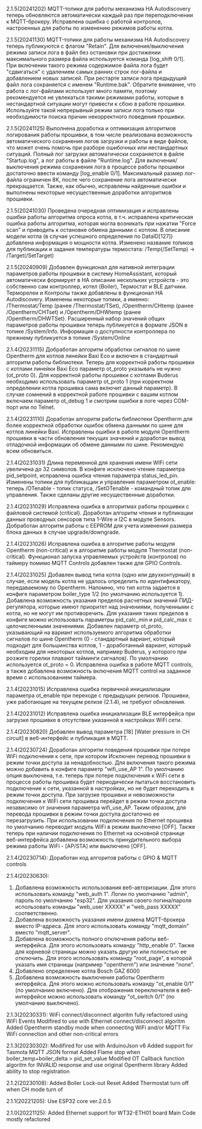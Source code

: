 2.1.5(20241202)
MQTT-топики для работы механизма HA Autodiscovery теперь обновляются автоматически каждый раз при переподключении к MQTT-брокеру. Исправлена ошибка с работой контролов, настроенных для работы по изменению режимов работы котла.

2.1.5(20241130)
MQTT-топики для работы механизма HA Autodiscovery теперь публикуются с флагом "Retain". Для включения/выключения режима записи лога в файл без остановки при достижении максимального размера файла используется команда [log_shift 0/1]. При включении такого режима содержимое файла лога будет "сдвигаться" с удалением самых ранних строк лог-файла и добавлением новых записей. При рестарте записи лога предыдущий файл лога сохраняется с именем "Runtime.bak". Обратите внимание, что работа с лог-файлами использует много памяти, поэтому рекомендуется не увлекаться такими режимами работы, которые в нестандартной ситуации могут привести к сбою в работе прошивки. Используйте такой непрерывный режим записи лога только при необходимости поиска причин некорректного поведения прошивки.

2.1.5(20241125)
Выполнена доработка и оптимизация алгоритмов логирования работы прошивки, в том числе реализована возможность автоматического сохранения логов загрузки и работы в виде файлов, что может очень помочь при разборе ошибочных или нестандартных ситуаций. Полный лог загрузки автоматически сохраняется в файле "Startup.log", а лог работы в файле "Runtime.log". Для включения/выключения режима сохранения лога в процессе работы прошивки достаточно ввести команду [log_enable 0/1]. Максимальный размер лог-файла ограничен 8К, после чего сохранение лога автоматически прекращается. Также, как обычно, исправлены найденные ошибки и выполнены некоторые несущественные доработки алгоритмов прошивки. 

2.1.5(20241030)
Проведена очередная оптимизация и исправлены ошибки работы алгоритма опроса котла, в т.ч. исправлена критическая ошибка работы алгоритма, которая могла возникать при нажатии "Force scan" и приводить к остановке обмена данными с котлом.
В описание модели котла (в случае успешного определения по DataID[127]) добавлена информация о мощности котла.
Изменено название топиков для публикации и задания температуры термостата: /Temp(/SetTemp) -> /Target(/SetTarget)


2.1.5(20240909)
Добавлен функционал для нативной интеграции параметров работы прошивки в систему HomeAssistant, который автоматически формирует  в HA описание нескольких устройств - это собственно сам контроллер, котел (Boiler), Термостат и BLE датчики. Терморелеи и Контролы также добавлены в функционал HA Autodiscovery.
Изменены некоторые топики, а именно: /Thermostat/Temp (ранее /Thermostat/TSet), /Opentherm/CHtemp (ранее /Opentherm/CHTset) и /Opentherm/DHWtemp (ранее /Opentherm/DHWTSet).
Расширенный набор значений общих параметров работы прошивки теперь публикуется в формате JSON в топике /System/Info. Информация о доступности контроллера по прежнему публикуется в топике /System/Online

2.1.4(20231115)
Добработан алгоритм обработки сигналов по шине Opentherm для котлов линейки Baxi Eco и включен в стандартный алгоритм работы библиотеки. Теперь для корректной работы прошивки с котлами линейки Baxi Eco параметр ot_proto указывать не нужно (ot_proto 0). Для корректной работы прошивки с котлами Buderus необходимо использовать параметр ot_proto 1 (при корректном определении котла прошивка сама включит данный параметр). В случае сомнений в корректной работе прошивки с вашим котлом включаем параметр ot_debug 1 и смотрим ошибки в логе через COM-порт или по Telnet.

2.1.4(20231110)
Доработан алгоритм работы библиотеки Opentherm для более корректной обработки ошибок обмена данными по шине для котлов линейки Baxi. Исправлены ошибки в работе модуля Opentherm прошивки в части обновления текущих значений и доработан вывод отладочной информации об обмене данными по шине. Рекомендую всем обновиться.

2.1.4(20231031)
Длина переменной для хранения имени WIFi сети увеличена до 32 символов.
В конфиге исключено чтение параметра pid_setpoint, исправлена ошибка чтения параметра status_led_pin.
Изменены топики для публикацции и управления параметром ot_enable: теперь /OTenable - топик статуса, /SetOTenable - командный топик для управления. Также сделаны другие несущественные доработки.

2.1.4(20231029)
Исправлена ошибка в алгоритмах работы прошивки с файловой системой (critical).
Доработан алгоритм чтения и публикации данных проводных сенсоров типа 1-Wire и I2C в модуле Sensors. 
Добработан алгоритм работы с EEPROM для учета изменения размера блока данных в случае upgrade/downgrade.

2.1.4(20231026)
Исправлена ошибка в алгоритме работы модуля Opentherm (non-critical) и в алгоритме работы модуля Thermostat (non-critical). 
Функционал запуска управляемых устройств (контролов) по таймеру помимо MQTT Controls добавлен также для GPIO Controls.

2.1.4(20231025)
Добавлен вывод типа котла (одно или двухконтурный) в случае, если модель котла не удалось определить по идентификатору, передаваемому по Opentherm. Напомню, что тип котла задается в конфиге параметром boiler_type 1/2 (по умолчанию используется 1).
Добавлена возможность указания пределов расчетных значений ПИД-регулятора, которые имеют приоритет над значениями, полученными с котла, но не могут им противоречить. Для указания таких пределов в конфиге можно использовать параметры pid_calc_min и pid_calc_max с целочисленными значениями.
Добавлен параметр ot_proto, указывающий на вариант используемого алгоритма обработки сигналов по шине Opentherm (0 - 
стандартный вариант, который подходит для большинства котлов, 1 - доработанный вариант, который необходим для некоторых котлов, например Buderus, у которого при розжиге горелки плавают тайминги сигналов). По умолчанию используется ot_proto = 0.
Исправлена ошибка в работе MQTT controls, а также добавлена возможность включения MQTT control на заданное время с использованием таймера.

2.1.4(20231015)
Исправлена ошибка первичной инициализации параметра ot_enable при переходе с предыдущих релизов. Прошивки, уже работающие на текущем релизе (2.1.4), не требуют обновления.

2.1.4(20231012)
Исправлена ошибка инициализации BLE интерфейса при загрузке прошивке в отсутствии указанной в настройках WiFi сети. 

2.1.4(20230820)
Добавлен вывод параметра [18] [Water pressure in CH circuit] в веб-интерфейс и публикация в MQTT.

2.1.4(20230724)
Доработан алгоритм поведения прошивки при потере WiFi подключения к сети, при котором Исключен перевод прошивки в режим точки доступа за ненадобностью. Для включения такого режима можно добавить в конфиге параметр "wifi_use_AP 1". По умолчанию опция выключена, т.е. теперь при потере подключения к WiFi сети в процессе работы прошивка будет периодически пытаться восстановить подключение к сети, указанной в настройках, но не будет переходить в режим точки доступа. При загрузке прошивки и невозможности подключения к WiFi сети прошивка перейдет в режим точки доступа независимо от значения параметра wifi_use_AP. Таким образом, для перевода прошивки в режим точки доступа достаточно ее перезагрузить. При использовании подключения по Ethernet прошивка по умолчанию переводит модуль WiFi в режим выключено [OFF]. Также теперь при наличии подключения по Ethernet на основной странице веб-интерфейса добавлена возможность принудительного выбора режима работы WiFi - [AP/STA] или выключено [OFF].

2.1.4(20230714):
Доработан код алгоритов работы с GPIO & MQTT controls

2.1.4(20230630):
1. Добавлена возможность использования веб-авторизации.
Для этого использовать команду "web_auth 1". Логин по умолчанию "admin", пароль по умолчанию "esp32".
Для указания своего логина/пароля использовать команды "web_user XXXXX" и "web_pass XXXXX" соответственно.
2. Добавлена возможность указания имени домена MQTT-брокера вместо IP-адреса. Для этого использовать команду "mqtt_domain" вместо "mqtt_server".
3. Добавлена возможность полного отключения работы веб-интерфейса. Для этого использовать команду "http_enable 0".
Также для корневой страницы можно указать другую или полностью ее отключить. Для этого использовать команду "root_page", в которой указать имя страницы (например "opentherm") или значение "none".
4. Добавлено определение котла Bosch GAZ 6000
5. Добавлена возможность выключения работы Opentherm интерфейса. Для этого можно использовать команду "ot_enable 0/1" (по умолчанию включено). Для отображения переключателя в веб-интерфейсе можно использовать команду "ot_switch 0/1" (по умолчанию выключено).

2.1.3(20230331):
WiFi connect/disconnect algoritm fully refactored using WiFi Events
Modifired to use with Ethernet connect/disconnect algoritm
Added Opentherm standby mode when connecting WiFi and/or MQTT
Fix WiFi connection and other non-critical errors

2.1.3(20230302):
Modifired for use with ArduinoJson v6
Added support for Tasmota MQTT JSON format
Added Flame stop when boiler_temp+boiler_delta > pid_set_value
Modified OT Callback function algoritm for INVALID response and use original Opentherm library
Added ability to stop registration

2.1.2(20230108):
Added Boiler Lock-out Reset
Added Thermostat turn off when CH mode turn of

2.1.1(20221205):
Use ESP32 core ver.2.0.5

2.1.0(20221125):
Added Ethernet support for WT32-ETH01 board
Main Code mostly refactored

